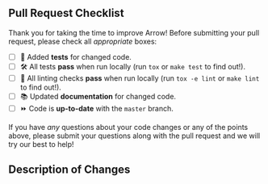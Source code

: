 ## Pull Request Checklist

Thank you for taking the time to improve Arrow! Before submitting your pull request, please check all *appropriate* boxes:

<!-- Check boxes by placing an x in the brackets: [x] -->
- [ ] 🧪 Added **tests** for changed code.
- [ ] 🛠️ All tests **pass** when run locally (run `tox` or `make test` to find out!).
- [ ] 🧹 All linting checks **pass** when run locally (run `tox -e lint` or `make lint` to find out!).
- [ ] 📚 Updated **documentation** for changed code.
- [ ] ⏩ Code is **up-to-date** with the `master` branch.

If you have *any* questions about your code changes or any of the points above, please submit your questions along with the pull request and we will try our best to help!

## Description of Changes

<!--
Replace this commented text block with a description of your code changes.

If your PR has an associated issue, insert the issue number (e.g. #703) or directly link to the GitHub issue (e.g. https://github.com/crsmithdev/arrow/issues/703).

For example, doing the following will automatically close issue #703 when this PR is merged:

Closes: #703
-->
